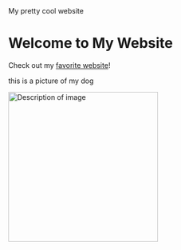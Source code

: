 <!DOCTYPE html>
<html lang="en">
<head>
    <meta charset="UTF-8">
    <meta name="viewport" content="width=device-width, initial-scale=1.0">
    My pretty cool website
</head>
<body>
    <!-- Header -->
    <h1>Welcome to My Website</h1>

<p>Check out my <a href="https://www.youtube.com/">favorite website</a>!</p>
<p>this is a picture of my dog</p>    
<img src="![moca](https://github.com/user-attachments/assets/3fb791f4-8ec1-4cf1-9e84-70611075b04b)" alt="Description of image" width="300">

</body>
</html>
